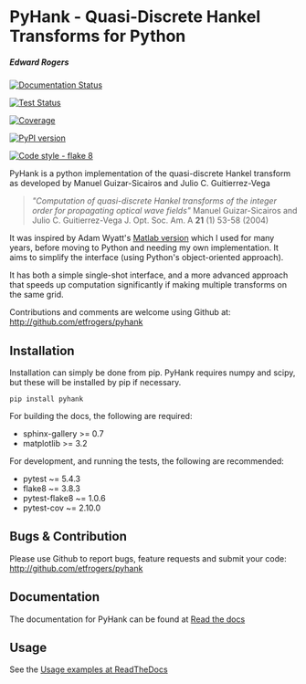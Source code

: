 PyHank - Quasi-Discrete Hankel Transforms for Python
====================================================

##### Edward Rogers


[![Documentation Status](https://readthedocs.org/projects/pyhank/badge/?version=latest)](https://pyhank.readthedocs.io/en/latest/?badge=latest)


[![Test Status](https://img.shields.io/travis/com/etfrogers/pyhank/master.svg?label=tests)](https://www.travis-ci.com/etfrogers/pyhank)

[![Coverage](https://codecov.io/gh/etfrogers/pyhank/branch/master/graph/badge.svg)](https://codecov.io/gh/etfrogers/pyhank)

[![PyPI version](https://badge.fury.io/py/pyhank.svg)](https://badge.fury.io/py/pyhank)

[![Code style - flake 8](https://img.shields.io/badge/code%20style-flake8-brightgreen)](https://flake8.pycqa.org/en/latest/)

PyHank is a python implementation of the quasi-discrete Hankel transform as developed by Manuel Guizar-Sicairos and Julio C. Guitierrez-Vega

> *"Computation of quasi-discrete Hankel transforms of the integer order for propagating optical wave fields"*
  Manuel Guizar-Sicairos and Julio C. Guitierrez-Vega
  J. Opt. Soc. Am. A **21** (1) 53-58 (2004)

It was inspired by Adam Wyatt's [Matlab version](https://uk.mathworks.com/matlabcentral/fileexchange/15623-hankel-transform) which I used for many years, before moving to Python and needing my own implementation. It aims to simplify the interface (using Python's object-oriented approach).

It has both a simple single-shot interface, and a more advanced approach that speeds up computation significantly if making multiple transforms on the same grid.

Contributions and comments are welcome using Github at:
http://github.com/etfrogers/pyhank


Installation
------------

Installation can simply be done from pip.
PyHank requires numpy and scipy, but these will be installed by pip if necessary.

``pip install pyhank``

For building the docs, the following are required:

- sphinx-gallery >= 0.7
- matplotlib >= 3.2

For development, and running the tests, the following are recommended:

- pytest ~= 5.4.3
- flake8 ~= 3.8.3
- pytest-flake8 ~= 1.0.6
- pytest-cov ~= 2.10.0

Bugs & Contribution
-------------------

Please use Github to report bugs, feature requests and submit your code:
http://github.com/etfrogers/pyhank



Documentation
-------------

The documentation for PyHank can be found at [Read the docs](https://pyhank.readthedocs.io/en/latest/index.html)

Usage
-----

See the [Usage examples at ReadTheDocs](https://pyhank.readthedocs.io/en/latest/auto_examples/index.html)
